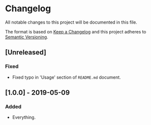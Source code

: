 # Changelog
All notable changes to this project will be documented in this file.

The format is based on [Keep a Changelog](http://keepachangelog.com/) and this project adheres to [Semantic Versioning](http://semver.org/).

## [Unreleased]

### Fixed
- Fixed typo in 'Usage' section of `README.md` document.

## [1.0.0] - 2019-05-09

### Added
- Everything.

